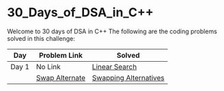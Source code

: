 # 30_Days_of_DSA_in_C++

Welcome to 30 days of DSA in C++
The following are the coding problems solved in this challenge:


| Day | Problem Link| Solved |
|----| ------------- |--------|
| Day 1 | No Link | [Linear Search](https://github.com/Shiw2807/30_Days_of_DSA/blob/main/Day_01/linear_search.cpp) | 
|  | [Swap Alternate](https://www.codingninjas.com/codestudio/problems/swap-alternate_624941)| [Swapping Alternatives](https://github.com/Shiw2807/30_Days_of_DSA/blob/main/Day_01/swap_alternate.cpp) |



